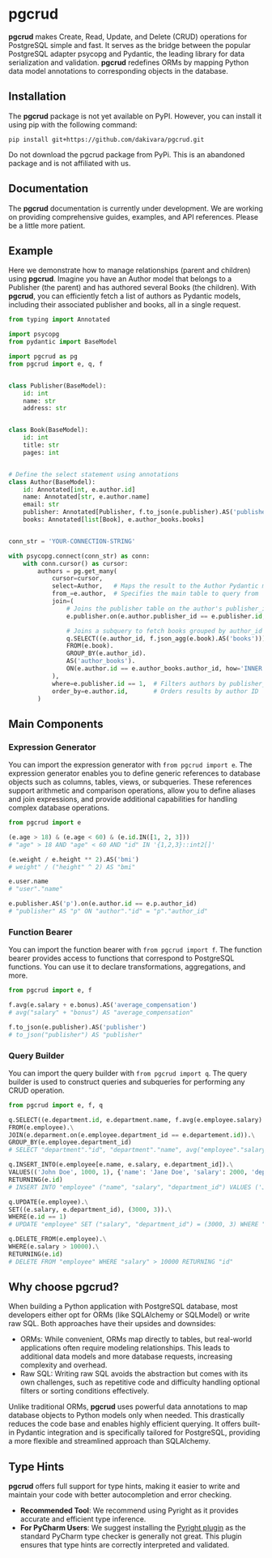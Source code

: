 # pgcrud

**pgcrud** makes Create, Read, Update, and Delete (CRUD) operations for PostgreSQL simple and fast. It serves as 
the bridge between the popular PostgreSQL adapter psycopg and Pydantic, the leading library for data serialization and validation. 
**pgcrud** redefines ORMs by mapping Python data model annotations to corresponding objects in the database.

## Installation

The **pgcrud** package is not yet available on PyPI. However, you can install it using pip with the following command:

```
pip install git+https://github.com/dakivara/pgcrud.git
```

Do not download the pgcrud package from PyPi. This is an abandoned package and is not affiliated with us.

## Documentation

The **pgcrud** documentation is currently under development. We are working on providing comprehensive guides, examples, and 
API references. Please be a little more patient.

## Example

Here we demonstrate how to manage relationships (parent and children) using **pgcrud**. Imagine you have an Author 
model that belongs to a Publisher (the parent) and has authored several Books (the children). With **pgcrud**, you can 
efficiently fetch a list of authors as Pydantic models, including their associated publisher and books, all in a single request.

```python
from typing import Annotated

import psycopg
from pydantic import BaseModel

import pgcrud as pg
from pgcrud import e, q, f


class Publisher(BaseModel):
    id: int
    name: str
    address: str


class Book(BaseModel):
    id: int
    title: str
    pages: int


# Define the select statement using annotations
class Author(BaseModel):
    id: Annotated[int, e.author.id]                                          # Selects the 'id' column from the 'author' table
    name: Annotated[str, e.author.name]                                      # Selects the 'name' column from the 'author' table
    email: str                                                               # No annotation needed; the field is uniquely identified by its name (annotation still recommended)
    publisher: Annotated[Publisher, f.to_json(e.publisher).AS('publisher')]  # Defines the 'to_json' transformation on the joined 'publisher' table 
    books: Annotated[list[Book], e.author_books.books]                       # Selects 'books' from a 'author_books' subquery


conn_str = 'YOUR-CONNECTION-STRING'

with psycopg.connect(conn_str) as conn:
    with conn.cursor() as cursor:
        authors = pg.get_many(
            cursor=cursor,
            select=Author,   # Maps the result to the Author Pydantic model
            from_=e.author,  # Specifies the main table to query from
            join=(
                # Joins the publisher table on the author's publisher_id
                e.publisher.on(e.author.publisher_id == e.publisher.id, how='INNER'),

                # Joins a subquery to fetch books grouped by author_id
                q.SELECT((e.author_id, f.json_agg(e.book).AS('books'))).   # Selects author_id and JSON aggregated books
                FROM(e.book).                                              # Specifies the book table for the subquery
                GROUP_BY(e.author_id).                                     # Groups books by author_id
                AS('author_books').                                        # Defines the 'author_books' alias
                ON(e.author.id == e.author_books.author_id, how='INNER'),  # Joins subquery on author_id
            ),
            where=e.publisher.id == 1,  # Filters authors by publisher_id = 1
            order_by=e.author.id,       # Orders results by author ID
        )
```

## Main Components

### Expression Generator

You can import the expression generator with `from pgcrud import e`. The expression generator enables you to define generic references to database objects 
such as columns, tables, views, or subqueries. These references support arithmetic and comparison operations, allow you to define aliases and join 
expressions, and provide additional capabilities for handling complex database operations.

```python
from pgcrud import e

(e.age > 18) & (e.age < 60) & (e.id.IN([1, 2, 3]))
# "age" > 18 AND "age" < 60 AND "id" IN '{1,2,3}::int2[]'

(e.weight / e.height ** 2).AS('bmi')
# weight" / ("height" ^ 2) AS "bmi"

e.user.name
# "user"."name"

e.publisher.AS('p').on(e.author.id == e.p.author_id)
# "publisher" AS "p" ON "author"."id" = "p"."author_id"
```


### Function Bearer

You can import the function bearer with `from pgcrud import f`. The function bearer provides access to functions that 
correspond to PostgreSQL functions. You can use it to declare transformations, aggregations, and more.

```python
from pgcrud import e, f

f.avg(e.salary + e.bonus).AS('average_compensation')
# avg("salary" + "bonus") AS "average_compensation"

f.to_json(e.publisher).AS('publisher')
# to_json("publisher") AS "publisher"
```

### Query Builder

You can import the query builder with `from pgcrud import q`. The query builder is used to construct queries and subqueries for performing any CRUD operation.

```python
from pgcrud import e, f, q

q.SELECT((e.department.id, e.department.name, f.avg(e.employee.salary).AS('avg_salary'))).\
FROM(e.employee).\
JOIN(e.deparment.on(e.employee.department_id == e.departement.id)).\
GROUP_BY(e.employee.department_id)
# SELECT "department"."id", "department"."name", avg("employee"."salary") AS "avg_salary" FROM "employee" JOIN "deparment" ON "employee"."department_id" = "departement"."id" GROUP BY "employee"."department_id"

q.INSERT_INTO(e.employee[e.name, e.salary, e.department_id]).\
VALUES(('John Doe', 1000, 1), {'name': 'Jane Doe', 'salary': 2000, 'department_id': 2}).\
RETURNING(e.id)
# INSERT INTO "employee" ("name", "salary", "department_id") VALUES ('John Doe', 1000, 1), ('Jane Doe', 2000, 2) RETURNING "id"

q.UPDATE(e.employee).\
SET((e.salary, e.department_id), (3000, 3)).\
WHERE(e.id == 1)
# UPDATE "employee" SET ("salary", "department_id") = (3000, 3) WHERE "id" = 1

q.DELETE_FROM(e.employee).\
WHERE(e.salary > 10000).\
RETURNING(e.id)
# DELETE FROM "employee" WHERE "salary" > 10000 RETURNING "id"
```

## Why choose pgcrud?

When building a Python application with PostgreSQL database, most developers either opt for ORMs (like SQLAlchemy or SQLModel) or write 
raw SQL. Both approaches have their upsides and downsides:

- ORMs: While convenient, ORMs map directly to tables, but real-world applications often require modeling relationships. This leads to additional data models and more database requests, increasing complexity and overhead.
- Raw SQL: Writing raw SQL avoids the abstraction but comes with its own challenges, such as repetitive code and difficulty handling optional filters or sorting conditions effectively.

Unlike traditional ORMs, **pgcrud** uses powerful data annotations to map database objects to Python models only when needed. This drastically 
reduces the code base and enables highly efficient querying. It offers built-in Pydantic integration and is specifically tailored for 
PostgreSQL, providing a more flexible and streamlined approach than SQLAlchemy.

## Type Hints
**pgcrud** offers full support for type hints, making it easier to write and maintain your code with better autocompletion and error checking.

- **Recommended Tool**: We recommend using Pyright as it provides accurate and efficient type inference.
- **For PyCharm Users**: We suggest installing the [Pyright plugin](https://github.com/InSyncWithFoo/pyright-for-pycharm) as the standard PyCharm type checker is generally not great. This plugin ensures that type hints are correctly interpreted and validated.
